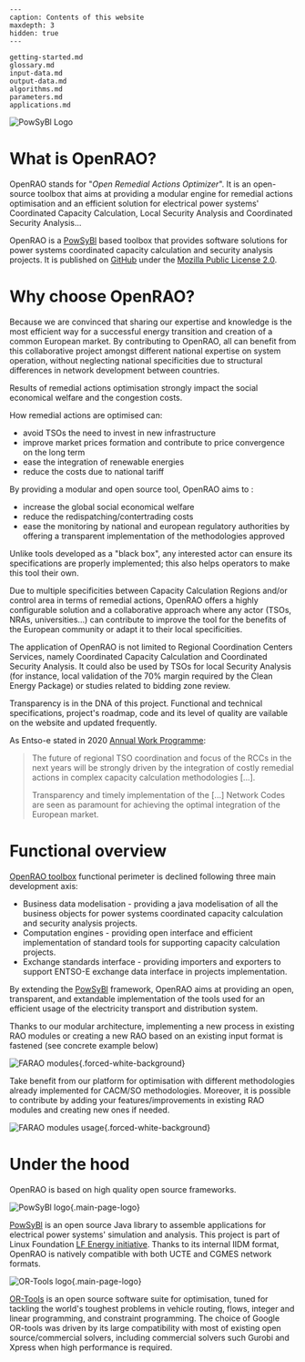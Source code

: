 ```{toctree}
---
caption: Contents of this website
maxdepth: 3
hidden: true
---

getting-started.md
glossary.md
input-data.md
output-data.md
algorithms.md
parameters.md
applications.md
```

![PowSyBl Logo]( _static/logos/logo_lfe_powsybl.svg)

# What is OpenRAO?

OpenRAO stands for "*Open Remedial Actions Optimizer*". It is an open-source
toolbox that aims at providing a modular engine for remedial actions optimisation
and an efficient solution for electrical power systems'  Coordinated Capacity Calculation,
Local Security Analysis and Coordinated Security Analysis...

OpenRAO is a [PowSyBl](https://www.powsybl.org) based toolbox that provides software
solutions for power systems coordinated capacity calculation and security analysis projects.
It is published on [GitHub](https://github.com/powsybl/powsybl-open-rao) under the [Mozilla Public License 2.0](https://www.mozilla.org/en-US/MPL/2.0/).

# Why choose OpenRAO?

Because we are convinced that sharing our expertise and knowledge is the most efficient way for
a successful energy transition and creation of a common European market. By contributing to OpenRAO,
all can benefit from this collaborative project amongst different national expertise on system operation,
without neglecting national specificities due to structural differences in network development between countries.

Results of remedial actions optimisation strongly impact the social economical welfare and the congestion costs.

How remedial actions are optimised can:
- avoid TSOs the need to invest in new infrastructure
- improve market prices formation and contribute to price convergence on the long term
- ease the integration of renewable energies
- reduce the costs due to national tariff

By providing a modular and open source tool, OpenRAO aims to :
- increase the global social economical welfare
- reduce the redispatching/contertrading costs
- ease the monitoring by national and european regulatory authorities by offering a transparent implementation
  of the methodologies approved

Unlike tools developed as a "black box", any interested actor can ensure its specifications are properly implemented;
this also helps operators to make this tool their own.

Due to multiple specificities between Capacity Calculation Regions and/or control area in terms of remedial actions,
OpenRAO offers a highly configurable solution and a collaborative approach where any actor (TSOs, NRAs, universities...)
can contribute to improve the tool for the benefits of the European community or adapt it to their local specificities.

The application of OpenRAO is not limited to Regional Coordination Centers Services, namely Coordinated Capacity
Calculation and Coordinated Security Analysis. It could also be used by TSOs for local Security Analysis (for instance,
local validation of the 70% margin required by the Clean Energy Package) or studies related to bidding zone review.

Transparency is in the DNA of this project. Functional and technical specifications, project's roadmap, code and its
level of quality are vailable on the website and updated frequently.

As Entso-e stated in 2020 [Annual Work Programme](https://eepublicdownloads.entsoe.eu/clean-documents/Publications/ENTSO-E%20general%20publications/200217_ENTSO-E_Annual%20Work%20Programme%202020%20(final).pdf):

> The future of regional TSO coordination and focus of the RCCs in the next years will be strongly driven by
> the integration of costly remedial actions in complex capacity calculation methodologies [...].
>
> Transparency and timely implementation of the [...] Network Codes are seen as paramount for
> achieving the optimal integration of the European market.

# Functional overview

[OpenRAO toolbox](https://github.com/powsybl/powsybl-open-rao) functional perimeter is declined following three main development axis:

- Business data modelisation - providing a java modelisation of all the business objects
for power systems coordinated capacity calculation and security analysis projects.
- Computation engines - providing open interface and efficient implementation of standard
tools for supporting capacity calculation projects.
- Exchange standards interface - providing importers and exporters to support ENTSO-E exchange
data interface in projects implementation.    

By extending the [PowSyBl](https://www.powsybl.org) framework, OpenRAO aims at providing an open, transparent,
and extandable implementation of the tools used for an efficient usage of the electricity transport
and distribution system.


Thanks to our modular architecture, implementing a new process in existing RAO modules or creating a new RAO based on an existing input format is fastened (see concrete example below)

![FARAO modules]( _static/img/modular.png){.forced-white-background}


Take benefit from our platform for optimisation with different methodologies already implemented for CACM/SO methodologies. Moreover, it is possible to contribute by adding your features/improvements in existing RAO modules and creating new ones if needed.

![FARAO modules usage]( _static/img/modular2.png){.forced-white-background}

# Under the hood

OpenRAO is based on high quality open source frameworks.

![PowSyBl logo]( _static/logos/logo_lfe_powsybl.svg){.main-page-logo}

[PowSyBl](https://www.powsybl.org/) is an open source Java library to assemble applications
for electrical power systems' simulation and analysis. This project is part of Linux Foundation
[LF Energy initiative](https://www.lfenergy.org/). Thanks to its internal IIDM format, OpenRAO is
natively compatible with both UCTE and CGMES network formats.

![OR-Tools logo]( _static/logos/DuoN35ZXgAAKzC_.jpg){.main-page-logo}

[OR-Tools](https://developers.google.com/optimization) is an open source software suite for
optimisation, tuned for tackling the world's toughest problems in vehicle routing, flows,
integer and linear programming, and constraint programming.
The choice of Google OR-tools was driven by its large compatibility with most of existing open source/commercial solvers,
including commercial solvers such Gurobi and Xpress when high performance is required.
